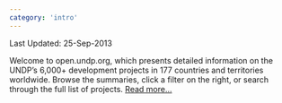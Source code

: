 ```yaml
---
category: 'intro'
---
```

Last Updated: 25-Sep-2013

<p class='intro'>Welcome to open.undp.org, which presents detailed information on the UNDP’s 6,000+ development projects in 177 countries and territories worldwide. Browse the summaries, click a filter on the right, or search through the full list of projects. <a href = '#about/open'>Read more...</a></p>
